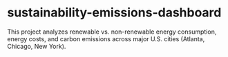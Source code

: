 # sustainability-emissions-dashboard
This project analyzes renewable vs. non-renewable energy consumption, energy costs, and carbon emissions across major U.S. cities (Atlanta, Chicago, New York).
